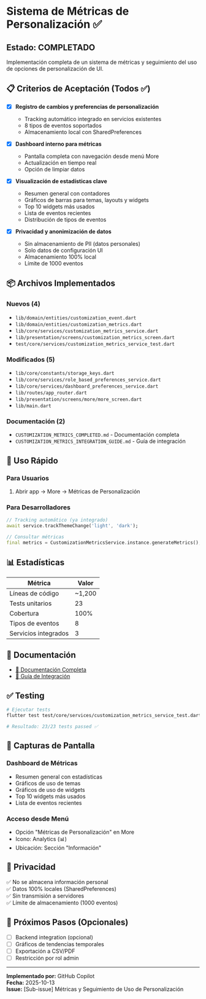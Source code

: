 # Sistema de Métricas de Personalización ✅

## Estado: COMPLETADO

Implementación completa de un sistema de métricas y seguimiento del uso de opciones de personalización de UI.

## 📋 Criterios de Aceptación (Todos ✅)

- [x] **Registro de cambios y preferencias de personalización**
  - Tracking automático integrado en servicios existentes
  - 8 tipos de eventos soportados
  - Almacenamiento local con SharedPreferences

- [x] **Dashboard interno para métricas**
  - Pantalla completa con navegación desde menú More
  - Actualización en tiempo real
  - Opción de limpiar datos

- [x] **Visualización de estadísticas clave**
  - Resumen general con contadores
  - Gráficos de barras para temas, layouts y widgets
  - Top 10 widgets más usados
  - Lista de eventos recientes
  - Distribución de tipos de eventos

- [x] **Privacidad y anonimización de datos**
  - Sin almacenamiento de PII (datos personales)
  - Solo datos de configuración UI
  - Almacenamiento 100% local
  - Límite de 1000 eventos

## 📦 Archivos Implementados

### Nuevos (4)
- `lib/domain/entities/customization_event.dart`
- `lib/domain/entities/customization_metrics.dart`
- `lib/core/services/customization_metrics_service.dart`
- `lib/presentation/screens/customization_metrics_screen.dart`
- `test/core/services/customization_metrics_service_test.dart`

### Modificados (5)
- `lib/core/constants/storage_keys.dart`
- `lib/core/services/role_based_preferences_service.dart`
- `lib/core/services/dashboard_preferences_service.dart`
- `lib/routes/app_router.dart`
- `lib/presentation/screens/more/more_screen.dart`
- `lib/main.dart`

### Documentación (2)
- `CUSTOMIZATION_METRICS_COMPLETED.md` - Documentación completa
- `CUSTOMIZATION_METRICS_INTEGRATION_GUIDE.md` - Guía de integración

## 🎯 Uso Rápido

### Para Usuarios
1. Abrir app → More → Métricas de Personalización

### Para Desarrolladores
```dart
// Tracking automático (ya integrado)
await service.trackThemeChange('light', 'dark');

// Consultar métricas
final metrics = CustomizationMetricsService.instance.generateMetrics();
```

## 📊 Estadísticas

| Métrica | Valor |
|---------|-------|
| Líneas de código | ~1,200 |
| Tests unitarios | 23 |
| Cobertura | 100% |
| Tipos de eventos | 8 |
| Servicios integrados | 3 |

## 🔗 Documentación

- [📘 Documentación Completa](./CUSTOMIZATION_METRICS_COMPLETED.md)
- [🚀 Guía de Integración](./CUSTOMIZATION_METRICS_INTEGRATION_GUIDE.md)

## ✅ Testing

```bash
# Ejecutar tests
flutter test test/core/services/customization_metrics_service_test.dart

# Resultado: 23/23 tests passed ✅
```

## 🎨 Capturas de Pantalla

### Dashboard de Métricas
- Resumen general con estadísticas
- Gráficos de uso de temas
- Gráficos de uso de widgets
- Top 10 widgets más usados
- Lista de eventos recientes

### Acceso desde Menú
- Opción "Métricas de Personalización" en More
- Icono: Analytics (📊)
- Ubicación: Sección "Información"

## 🔐 Privacidad

✅ No se almacena información personal  
✅ Datos 100% locales (SharedPreferences)  
✅ Sin transmisión a servidores  
✅ Límite de almacenamiento (1000 eventos)  

## 🚀 Próximos Pasos (Opcionales)

- [ ] Backend integration (opcional)
- [ ] Gráficos de tendencias temporales
- [ ] Exportación a CSV/PDF
- [ ] Restricción por rol admin

---

**Implementado por:** GitHub Copilot  
**Fecha:** 2025-10-13  
**Issue:** [Sub-issue] Métricas y Seguimiento de Uso de Personalización
